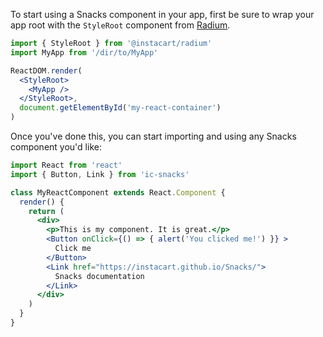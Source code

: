To start using a Snacks component in your app, first be sure to wrap your app root with the `StyleRoot` component from [Radium](https://github.com/FormidableLabs/radium/tree/master/docs/api#styleroot-component).

```jsx static
import { StyleRoot } from '@instacart/radium'
import MyApp from '/dir/to/MyApp'

ReactDOM.render(
  <StyleRoot>
    <MyApp />
  </StyleRoot>,
  document.getElementById('my-react-container')
)
```

Once you've done this, you can start importing and using any Snacks component you'd like:

```jsx static
import React from 'react'
import { Button, Link } from 'ic-snacks'

class MyReactComponent extends React.Component {
  render() {
    return (
      <div>
        <p>This is my component. It is great.</p>
        <Button onClick={() => { alert('You clicked me!') }} >
          Click me
        </Button>
        <Link href="https://instacart.github.io/Snacks/">
          Snacks documentation
        </Link>
      </div>
    )
  }
}
```
